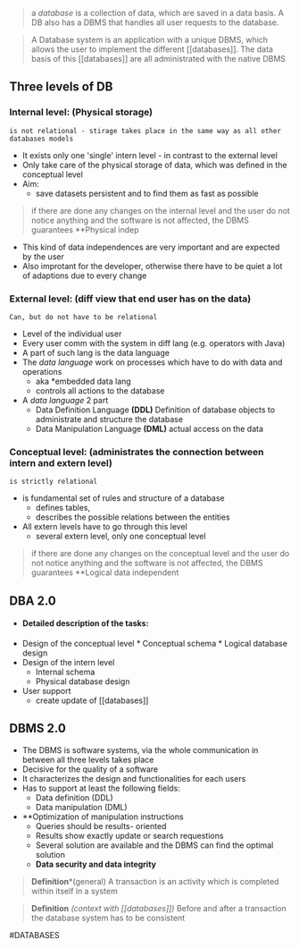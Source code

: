 > a *database* is a collection of data, which are saved in  a data basis. A DB also has a DBMS that handles all user requests to the database.

> A Database system is an application with a unique DBMS, which allows the user to implement the different [[databases]]. The data basis of this [[databases]] are all administrated with the native DBMS

## Three levels of DB
### Internal level: (Physical storage)
	is not relational - stirage takes place in the same way as all other databases models
* It exists only one 'single' intern level - in contrast to the external level
* Only take care of the physical storage of data, which was defined in the conceptual level
* Aim:
	* save datasets persistent and to find them as fast as possible
> 	if there are done any changes on the internal level and the user do not notice anything and the software is not affected, the DBMS guarantees **Physical indep 

* This kind of data independences are very important and are expected by the user
* Also improtant for the developer, otherwise there have to be quiet a lot of adaptions due to every change
### External level: (diff view that end user has on the data)
	Can, but do not have to be relational
* Level of the individual user
* Every user comm with the system in diff lang (e.g. operators with Java)
* A part of such lang is the data language
* The *data language* work on processes which have to do with data and operations
	* aka *embedded data lang
	* controls all actions to the database
* A *data language* 2 part
	* Data Definition Language **(DDL)**
		Definition of database objects to administrate and structure the database
	* Data Manipulation Language **(DML)**
		actual access on the data
### Conceptual level: (administrates the connection between intern and extern level)
	is strictly relational
* is fundamental set of rules and structure of a database
	* defines tables,
	* describes the possible relations between the entities
* All extern levels have to go through this level
	* several extern level, only one conceptual level
> if there are done any changes on the conceptual level and the user do not notice anything and the software is not affected, the DBMS guarantees **Logical data independent

## DBA 2.0
* #### Detailed description of the tasks:
* Design of the conceptual level
		* Conceptual schema
		* Logical database design
* Design of the intern level
	* Internal schema
	* Physical database design
* User support
	* create update of [[databases]]
## DBMS 2.0
* The DBMS is software systems, via the whole communication in between all three levels takes place
* Decisive for the quality of a software
* It characterizes the design and functionalities for each users
* Has to support at least the following fields:
	* Data definition (DDL)
	* Data manipulation (DML)
* **Optimization of manipulation instructions
	* Queries should be results- oriented
	* Results show exactly update or search requestions
	* Several solution are available and the DBMS can find the optimal solution
	* **Data security and data integrity**
> **Definition***(general)
> A transaction is an activity which is completed within itself in a system 

> **Definition** *(context with [[databases]])*
> Before and after a transaction the database system has to be consistent

#DATABASES 
